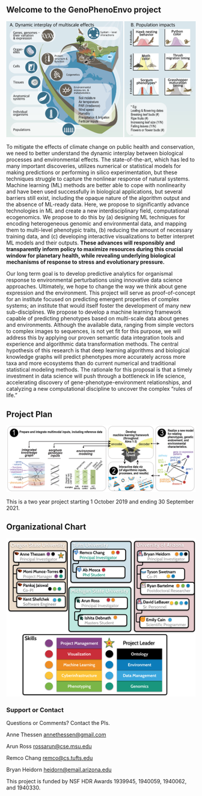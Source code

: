 ## Welcome to the GenoPhenoEnvo project

![Image](image13.png)

To mitigate the effects of climate change on public health and conservation, we need to better understand the dynamic interplay between biological processes and environmental effects. The state-of-the-art, which has led to many important discoveries, utilizes numerical or statistical models for making predictions or performing in silico experimentation, but these techniques struggle to capture the nonlinear response of natural systems. Machine learning (ML) methods are better able to cope with nonlinearity and have been used successfully in biological applications, but several barriers still exist, including the opaque nature of the algorithm output and the absence of ML-ready data. Here, we propose to significantly advance technologies in ML and create a new interdisciplinary field, computational ecogenomics. We propose to do this by (a) designing ML techniques for encoding heterogeneous genomic and environmental data, and mapping them to multi-level phenotypic traits, (b) reducing the amount of necessary training data, and (c) developing interactive visualizations to better interpret ML models and their outputs. **These advances will responsibly and transparently inform policy to maximize resources during this crucial window for planetary health, while revealing underlying biological mechanisms of response to stress and evolutionary pressure.**

Our long term goal is to develop predictive analytics for organismal response to environmental perturbations using innovative data science approaches. Ultimately, we hope to change the way we think about gene expression and the environment. This project will serve as proof-of-concept for an institute focused on predicting emergent properties of complex systems; an institute that would itself foster the development of many new sub-disciplines. We propose to develop a machine learning framework capable of predicting phenotypes based on multi-scale data about genes and environments. Although the available data, ranging from simple vectors to complex images to sequences, is not yet fit for this purpose, we will address this by applying our proven semantic data integration tools and experience and algorithmic data transformation methods. The central hypothesis of this research is that deep learning algorithms and biological knowledge graphs will predict phenotypes more accurately across more taxa and more ecosystems than do current numerical and traditional statistical modeling methods. The rationale for this proposal is that a timely investment in data science will push through a bottleneck in life science, accelerating discovery of gene-phenotype-environment relationships, and catalyzing a new computational discipline to uncover the complex “rules of life.” 

## Project Plan

![Image](image9.png)

This is a two year project starting 1 October 2019 and ending 30 September 2021.

## Organizational Chart

![Image](GenoPhenoEnvo_orgchart.png)

### Support or Contact

Questions or Comments? Contact the PIs.

Anne Thessen annethessen@gmail.com

Arun Ross rossarun@cse.msu.edu

Remco Chang remco@cs.tufts.edu

Bryan Heidorn heidorn@email.arizona.edu

This project is funded by NSF HDR Awards 1939945, 1940059, 1940062, and 1940330.

